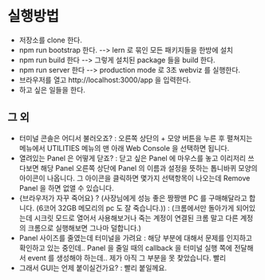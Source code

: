 # 실행방법

- 저장소를 clone 한다.
- npm run bootstrap 한다. --> lern 로 묶인 모든 패키지들을 한방에 설치
- npm run build 한다 --> 그렇게 설치된 package 들을 build 한다.
- npm run server 한다 --> production mode 로 3초 webviz 를 실행한다.
- 브라우저를 열고 http://localhost:3000/app 을 입력한다.
- 하고 싶은 일들을 한다.

## 그 외
- 터미널 콘솔은 어디서 불러오죠? : 오른쪽 상단의 + 모양 버튼을 누른 후 펼쳐지는 메뉴에서 UTILITIES 메뉴의 맨 아래 Web Console 을 선택하면 됩니다.
- 열려있는 Panel 은 어떻게 닫죠? : 닫고 싶은 Panel 에 마우스를 놓고 이리저리 쓰다보면 해당 Panel 오른쪽 상단에 Panel 의 이름과 설정을 뜻하는 톱니바퀴 모양의 아이콘이 나옵니다. 그 아이콘을 클릭하면 몇가지 선택항목이 나오는데 Remove Panel 을 하면 없앨 수 있습니다.
- {브라우저가 자꾸 죽어요} ? (사장님에게 성능 좋은 짱짱맨 PC 를 구매해달라고 합니다. (6코어 32GB 메모리의 pc 도 잘 죽습니다.)) : (크롬에서만 돌아가게 되어있는데 시크릿 모드로 열어서 사용해보거나 죽는 계정이 연결된 크롬 말고 다른 계정의 크롬으로 실행해보면 그나마 덜합니다.)
- Panel 사이즈를 줄였는데 터미널을 가려요 : 해당 부분에 대해서 문제를 인지하고 확인하고 있는 중인데.. Panel 을 줄일 때의 callback 을 터미널 실행 쪽에 전달해서 event 를 생성해야 하는데.. 제가 아직 그 부분을 못 찾았습니다. 빨리 
- 그래서 GUI는 언제 붙이실건가요? : 빨리 붙일께요.
